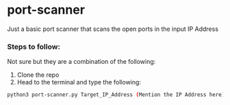 # port-scanner
Just a basic port scanner that scans the open ports in the input IP Address

### Steps to follow:
Not sure but they are a combination of the following:
1. Clone the repo
2. Head to the terminal and type the following:
```bash
python3 port-scanner.py Target_IP_Address (Mention the IP Address here)
```
